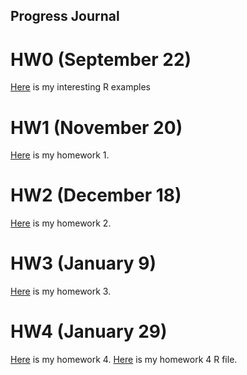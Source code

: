 ## Progress Journal

# HW0 (September 22)

[Here](files/example_homework_0.html) is my interesting R examples


# HW1 (November 20)
[Here](files/IE_360_hw1.html) is my homework 1.


# HW2 (December 18)
[Here](files/HW2/IE360_HW2.html) is my homework 2.

# HW3 (January 9)
[Here](files/HW3/IE360_HW3.html) is my homework 3.

# HW4 (January 29)
[Here](files/HW4/IE360_HW4P.html) is my homework 4.
[Here](files/HW4/arimmm.R) is my homework 4 R file.
